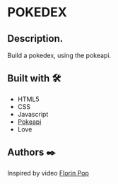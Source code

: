 # POKEDEX


## Description.
Build a pokedex, using the pokeapi.

## Built with 🛠️

* HTML5
* CSS
* Javascript
* [Pokeapi](https://pokeapi.co/)
* Love

## Authors ✒️
Inspired by video
[Florin Pop](https://www.youtube.com/watch?v=XL68br6JyYs&t=176s)


